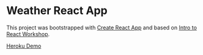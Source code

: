 # Weather React App

This project was bootstrapped with [Create React App](https://github.com/facebookincubator/create-react-app) and based on [Intro to React Workshop](https://vimeo.com/213710634).

[Heroku Demo](https://immense-beach-70315.herokuapp.com/)
